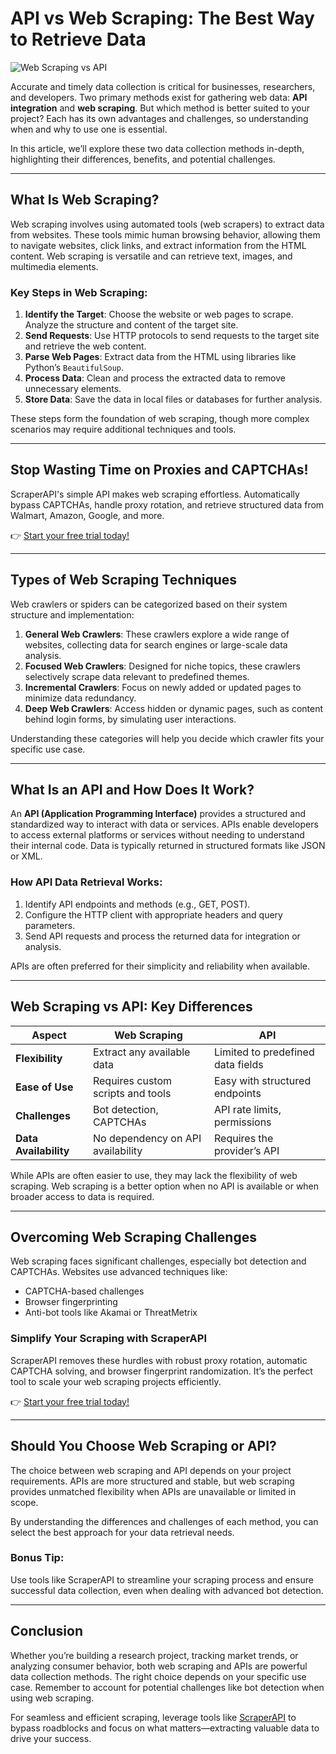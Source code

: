 # API vs Web Scraping: The Best Way to Retrieve Data

![Web Scraping vs API](https://assets.capsolver.com/prod/images/post/2024-07-15/e84ecaf5-cc17-43dd-b6f4-ba96da07741e.png)

Accurate and timely data collection is critical for businesses, researchers, and developers. Two primary methods exist for gathering web data: **API integration** and **web scraping**. But which method is better suited to your project? Each has its own advantages and challenges, so understanding when and why to use one is essential.

In this article, we’ll explore these two data collection methods in-depth, highlighting their differences, benefits, and potential challenges.

---

## What Is Web Scraping?

Web scraping involves using automated tools (web scrapers) to extract data from websites. These tools mimic human browsing behavior, allowing them to navigate websites, click links, and extract information from the HTML content. Web scraping is versatile and can retrieve text, images, and multimedia elements.

### Key Steps in Web Scraping:

1. **Identify the Target**: Choose the website or web pages to scrape. Analyze the structure and content of the target site.
2. **Send Requests**: Use HTTP protocols to send requests to the target site and retrieve the web content.
3. **Parse Web Pages**: Extract data from the HTML using libraries like Python’s `BeautifulSoup`.
4. **Process Data**: Clean and process the extracted data to remove unnecessary elements.
5. **Store Data**: Save the data in local files or databases for further analysis.

These steps form the foundation of web scraping, though more complex scenarios may require additional techniques and tools.

---

## Stop Wasting Time on Proxies and CAPTCHAs!

ScraperAPI's simple API makes web scraping effortless. Automatically bypass CAPTCHAs, handle proxy rotation, and retrieve structured data from Walmart, Amazon, Google, and more.

👉 [Start your free trial today!](https://bit.ly/Scraperapi)

---

## Types of Web Scraping Techniques

Web crawlers or spiders can be categorized based on their system structure and implementation:

1. **General Web Crawlers**: These crawlers explore a wide range of websites, collecting data for search engines or large-scale data analysis.
2. **Focused Web Crawlers**: Designed for niche topics, these crawlers selectively scrape data relevant to predefined themes.
3. **Incremental Crawlers**: Focus on newly added or updated pages to minimize data redundancy.
4. **Deep Web Crawlers**: Access hidden or dynamic pages, such as content behind login forms, by simulating user interactions.

Understanding these categories will help you decide which crawler fits your specific use case.

---

## What Is an API and How Does It Work?

An **API (Application Programming Interface)** provides a structured and standardized way to interact with data or services. APIs enable developers to access external platforms or services without needing to understand their internal code. Data is typically returned in structured formats like JSON or XML.

### How API Data Retrieval Works:

1. Identify API endpoints and methods (e.g., GET, POST).
2. Configure the HTTP client with appropriate headers and query parameters.
3. Send API requests and process the returned data for integration or analysis.

APIs are often preferred for their simplicity and reliability when available.

---

## Web Scraping vs API: Key Differences

| **Aspect**             | **Web Scraping**                    | **API**                                 |
|-------------------------|-------------------------------------|-----------------------------------------|
| **Flexibility**         | Extract any available data         | Limited to predefined data fields       |
| **Ease of Use**         | Requires custom scripts and tools  | Easy with structured endpoints          |
| **Challenges**          | Bot detection, CAPTCHAs            | API rate limits, permissions            |
| **Data Availability**   | No dependency on API availability  | Requires the provider’s API             |

While APIs are often easier to use, they may lack the flexibility of web scraping. Web scraping is a better option when no API is available or when broader access to data is required.

---

## Overcoming Web Scraping Challenges

Web scraping faces significant challenges, especially bot detection and CAPTCHAs. Websites use advanced techniques like:

- CAPTCHA-based challenges
- Browser fingerprinting
- Anti-bot tools like Akamai or ThreatMetrix

### Simplify Your Scraping with ScraperAPI

ScraperAPI removes these hurdles with robust proxy rotation, automatic CAPTCHA solving, and browser fingerprint randomization. It’s the perfect tool to scale your web scraping projects efficiently.

👉 [Start your free trial today!](https://bit.ly/Scraperapi)

---

## Should You Choose Web Scraping or API?

The choice between web scraping and API depends on your project requirements. APIs are more structured and stable, but web scraping provides unmatched flexibility when APIs are unavailable or limited in scope.

By understanding the differences and challenges of each method, you can select the best approach for your data retrieval needs.

### Bonus Tip:
Use tools like ScraperAPI to streamline your scraping process and ensure successful data collection, even when dealing with advanced bot detection.

---

## Conclusion

Whether you’re building a research project, tracking market trends, or analyzing consumer behavior, both web scraping and APIs are powerful data collection methods. The right choice depends on your specific use case. Remember to account for potential challenges like bot detection when using web scraping.

For seamless and efficient scraping, leverage tools like [ScraperAPI](https://bit.ly/Scraperapi) to bypass roadblocks and focus on what matters—extracting valuable data to drive your success.
